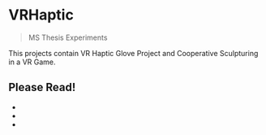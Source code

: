 # VRHaptic
> MS Thesis Experiments
> 
This projects contain VR Haptic Glove Project and Cooperative Sculpturing in a VR Game.


## Please Read!
- 
- 
- 
